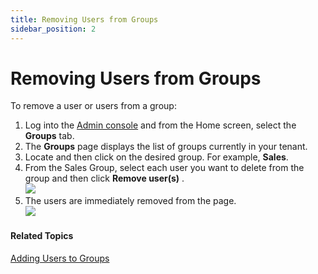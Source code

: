 ```yaml
---
title: Removing Users from Groups
sidebar_position: 2
---
```


Removing Users from Groups
==========================

To remove a user or users from a group:

1.  Log into the [Admin console](/docs/secure-work/workforce-settings/admin-console/admin-console-login) and from the Home screen, select the **Groups** tab.
2.  The **Groups** page displays the list of groups currently in your tenant. 
3.  Locate and then click on the desired group. For example, **Sales**.
4.  From the Sales Group, select each user you want to delete from the group and then click **Remove user(s)** .  
    ![](/images/groups/delete_users_from_group_sales.PNG)
5.  The users are immediately removed from the page.  
    ![](/images/groups/updated_sales_group_after_users_removed.PNG)

#### Related Topics

[Adding Users to Groups](/docs/secure-work/workforce-settings/groups/adding-users-to-groups)